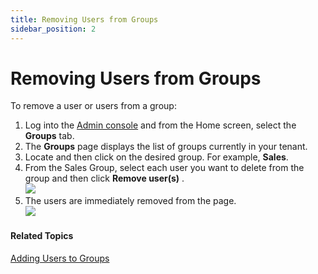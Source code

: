 ```yaml
---
title: Removing Users from Groups
sidebar_position: 2
---
```


Removing Users from Groups
==========================

To remove a user or users from a group:

1.  Log into the [Admin console](/docs/secure-work/workforce-settings/admin-console/admin-console-login) and from the Home screen, select the **Groups** tab.
2.  The **Groups** page displays the list of groups currently in your tenant. 
3.  Locate and then click on the desired group. For example, **Sales**.
4.  From the Sales Group, select each user you want to delete from the group and then click **Remove user(s)** .  
    ![](/images/groups/delete_users_from_group_sales.PNG)
5.  The users are immediately removed from the page.  
    ![](/images/groups/updated_sales_group_after_users_removed.PNG)

#### Related Topics

[Adding Users to Groups](/docs/secure-work/workforce-settings/groups/adding-users-to-groups)